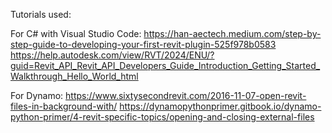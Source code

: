 Tutorials used:

For C# with Visual Studio Code:
https://han-aectech.medium.com/step-by-step-guide-to-developing-your-first-revit-plugin-525f978b0583
https://help.autodesk.com/view/RVT/2024/ENU/?guid=Revit_API_Revit_API_Developers_Guide_Introduction_Getting_Started_Walkthrough_Hello_World_html

For Dynamo:
https://www.sixtysecondrevit.com/2016-11-07-open-revit-files-in-background-with/
https://dynamopythonprimer.gitbook.io/dynamo-python-primer/4-revit-specific-topics/opening-and-closing-external-files
